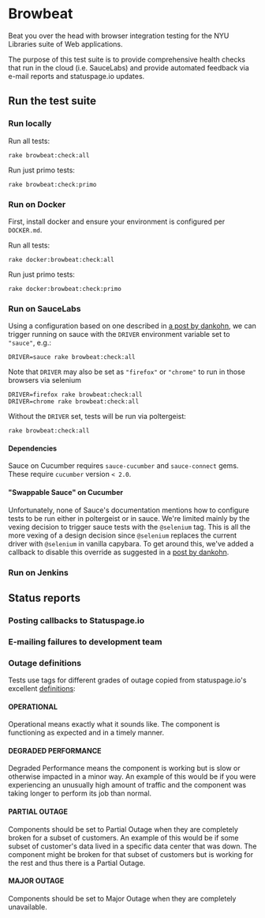 # Browbeat

Beat you over the head with browser integration testing for the NYU Libraries suite of Web applications.

The purpose of this test suite is to provide comprehensive health checks that run in the cloud (i.e. SauceLabs) and provide automated feedback via e-mail reports and statuspage.io updates.

## Run the test suite

### Run locally

Run all tests:

```
rake browbeat:check:all
```

Run just primo tests:

```
rake browbeat:check:primo
```

### Run on Docker

First, install docker and ensure your environment is configured per `DOCKER.md`.

Run all tests:

```
rake docker:browbeat:check:all
```

Run just primo tests:

```
rake docker:browbeat:check:primo
```

### Run on SauceLabs

Using a configuration based on one described in [a post by dankohn](https://github.com/saucelabs/sauce_ruby/issues/261), we can trigger running on sauce with the `DRIVER` environment variable set to `"sauce"`, e.g.:

```
DRIVER=sauce rake browbeat:check:all
```

Note that `DRIVER` may also be set as `"firefox"` or `"chrome"` to run in those browsers via selenium

```
DRIVER=firefox rake browbeat:check:all
DRIVER=chrome rake browbeat:check:all
```

Without the `DRIVER` set, tests will be run via poltergeist:

```
rake browbeat:check:all
```

#### Dependencies

Sauce on Cucumber requires `sauce-cucumber` and `sauce-connect` gems. These require `cucumber` version `< 2.0`.

#### "Swappable Sauce" on Cucumber

Unfortunately, none of Sauce's documentation mentions how to configure tests to be run either in poltergeist or in sauce. We're limited mainly by the vexing decision to trigger sauce tests with the `@selenium` tag. This is all the more vexing of a design decision since `@selenium` replaces the current driver with `@selenium` in vanilla capybara. To get around this, we've added a callback to disable this override as suggested in a [post by dankohn](https://github.com/saucelabs/sauce_ruby/issues/261).

### Run on Jenkins

## Status reports

### Posting callbacks to Statuspage.io

### E-mailing failures to development team

### Outage definitions

Tests use tags for different grades of outage copied from statuspage.io's excellent [definitions](https://help.statuspage.io/knowledge_base/topics/overview-1):

#### OPERATIONAL

Operational means exactly what it sounds like. The component is functioning as expected and in a timely manner.

#### DEGRADED PERFORMANCE

Degraded Performance means the component is working but is slow or otherwise impacted in a minor way. An example of this would be if you were experiencing an unusually high amount of traffic and the component was taking longer to perform its job than normal.

#### PARTIAL OUTAGE

Components should be set to Partial Outage when they are completely broken for a subset of customers. An example of this would be if some subset of customer's data lived in a specific data center that was down. The component might be broken for that subset of customers but is working for the rest and thus there is a Partial Outage.

#### MAJOR OUTAGE

Components should be set to Major Outage when they are completely unavailable.
